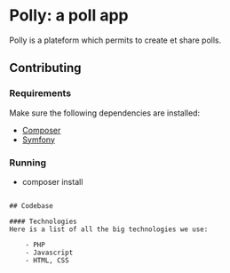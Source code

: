 # Polly: a poll app

Polly is a plateform which permits to create et share polls.


## Contributing

### Requirements

Make sure the following dependencies are installed:
- [Composer](https://getcomposer.org/)
- [Symfony](https://symfony.com/)

### Running

- composer install

```

## Codebase

#### Technologies
Here is a list of all the big technologies we use:

    - PHP 
    - Javascript
    - HTML, CSS




